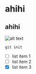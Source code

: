 # ahihi
## ahihi
![alt text](https://octodex.github.com/images/yaktocat.png)
```
git init
```
- [ ] list item 1
- [ ] list item 2
- [x] list item 3 
